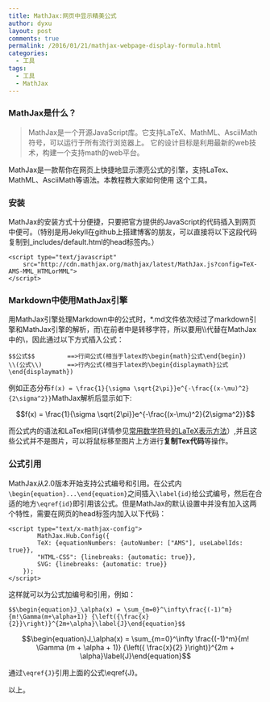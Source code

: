 ```yaml
---
title: MathJax:网页中显示精美公式
author: dyxu
layout: post
comments: true
permalink: /2016/01/21/mathjax-webpage-display-formula.html
categories:
  - 工具
tags:
  - 工具
  - MathJax
---
```


### MathJax是什么？

> MathJax是一个开源JavaScript库。它支持LaTeX、MathML、AsciiMath符号，可以运行于所有流行浏览器上。 
> 它的设计目标是利用最新的web技术，构建一个支持math的web平台。

MathJax是一款帮你在网页上快捷地显示漂亮公式的引擎，支持LaTex、MathML、AsciiMath等语法。本教程教大家如何使用
这个工具。

### 安装

MathJax的安装方式十分便捷，只要把官方提供的JavaScript的代码插入到网页中便可。（特别是用Jekyll在github上搭建博客的朋友，可以直接将以下这段代码复制到_includes/default.html的head标签内。）

	<script type="text/javascript"
		src="http://cdn.mathjax.org/mathjax/latest/MathJax.js?config=TeX-AMS-MML_HTMLorMML">
	</script>

### Markdown中使用MathJax引擎

用MathJax引擎处理Markdown中的公式时，*.md文件依次经过了markdown引擎和MathJax引擎的解析，而\在前者中是转移字符，所以要用\\\代替在MathJax中的\，因此通过以下方式插入公式：

	$$公式$$         ==>行间公式(相当于latex的\begin{math}公式\end{begin})
	\\(公式\\)       ==>行内公式(相当于latex的\begin{displaymath}公式\end{displaymath})

例如正态分布`f(x) = \frac{1}{\sigma \sqrt{2\pi}}e^{-\frac{(x-\mu)^2}{2\sigma^2}}`MathJax解析后显示如下:

$$f(x) = \frac{1}{\sigma \sqrt{2\pi}}e^{-\frac{(x-\mu)^2}{2\sigma^2}}$$

而公式内的语法和LaTex相同(详情参见[常用数学符号的LaTeX表示方法](http://mohu.org/info/symbols/symbols.htm)）,并且这些公式并不是图片，可以将鼠标移至图片上方进行**复制Tex代码**等操作。

### 公式引用

MathJax从2.0版本开始支持公式编号和引用。在公式内`\begin{equation}...\end{equation}`之间插入`\label{id}`给公式编号，然后在合适的地方`\eqref{id}`即引用该公式。但是MathJax的默认设置中并没有加入这两个特性，需要在网页的head标签内加入以下代码：

	<script type="text/x-mathjax-config">
    		MathJax.Hub.Config({
        	TeX: {equationNumbers: {autoNumber: ["AMS"], useLabelIds: true}},
        	"HTML-CSS": {linebreaks: {automatic: true}},
        	SVG: {linebreaks: {automatic: true}}
 		});
	</script>

这样就可以为公式加编号和引用，例如：

	$$\begin{equation}J_\alpha(x) = \sum_{m=0}^\infty\frac{(-1)^m}{m!\Gamma(m+\alpha+1)} {\left({\frac{x}{2}}\right)}^{2m+\alpha}\label{J}\end{equation}$$

$$\begin{equation}J_\alpha(x) = \sum_{m=0}^\infty \frac{(-1)^m}{m! \Gamma (m + \alpha + 1)} {\left({ \frac{x}{2} }\right)}^{2m + \alpha}\label{J}\end{equation}$$

通过`\eqref{J}`引用上面的公式\eqref{J}。

以上。
